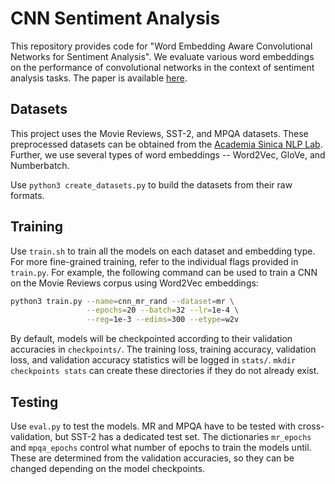 # CNN Sentiment Analysis

This repository provides code for "Word Embedding Aware Convolutional Networks for Sentiment Analysis". We evaluate various word embeddings on the performance of convolutional networks in the context of sentiment analysis tasks. The paper is available [here](https://github.com/shreydesai/cnn-sentiment-analysis/blob/master/paper/paper.pdf).

## Datasets

This project uses the Movie Reviews, SST-2, and MPQA datasets. These preprocessed datasets can be obtained from the [Academia Sinica NLP Lab](https://github.com/AcademiaSinicaNLPLab/sentiment_dataset). Further, we use several types of word embeddings -- Word2Vec, GloVe, and Numberbatch.

Use `python3 create_datasets.py` to build the datasets from their raw formats.

## Training

Use `train.sh` to train all the models on each dataset and embedding type. For more fine-grained training, refer to the individual flags provided in `train.py`. For example, the following command can be used to train a CNN on the Movie Reviews corpus using Word2Vec embeddings:

```bash
python3 train.py --name=cnn_mr_rand --dataset=mr \
                 --epochs=20 --batch=32 --lr=1e-4 \
                 --reg=1e-3 --edims=300 --etype=w2v
```

By default, models will be checkpointed according to their validation accuracies in `checkpoints/`. The training loss, training accuracy, validation loss, and validation accuracy statistics will be logged in `stats/`. `mkdir checkpoints stats` can create these directories if they do not already exist.

## Testing

Use `eval.py` to test the models. MR and MPQA have to be tested with cross-validation, but SST-2 has a dedicated test set. The dictionaries `mr_epochs` and `mpqa_epochs` control what number of epochs to train the models until. These are determined from the validation accuracies, so they can be changed depending on the model checkpoints. 
